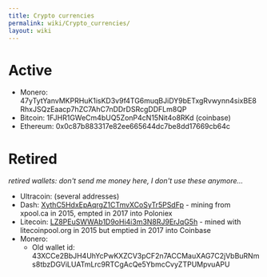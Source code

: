 ```yaml
---
title: Crypto currencies
permalink: wiki/Crypto_currencies/
layout: wiki
---
```


Active
======

-   Monero:
    47yTytYanvMKPRHuK1isKD3v9f4TG6muqBJiDY9bETxgRvwynn4sixBE8RhxJSQzEaacp7hZC7AhC7nDDrDSRcgDDFLm8QP
-   Bitcoin: 1FJHR1GWeCm4bUQ5ZonP4cN15Nit4o8RKd (coinbase)
-   Ethereum: 0x0c87b883317e82ee665644dc7be8dd17669cb64c

Retired
=======

  
*retired wallets: don't send me money here, I don't use these
anymore...*

-   Ultracoin: (several addresses)
-   Dash:
    [XythC5HdxEpAqrgZ1CTmvXCoSyTr5PSdFp](https://chainz.cryptoid.info/dash/address.dws?XythC5HdxEpAqrgZ1CTmvXCoSyTr5PSdFp.htm) -
    mining from xpool.ca in 2015, empted in 2017 into Poloniex
-   Litecoin:
    [LZ8PEuSWWAb1D9oHi4i3m3N8RJ9ErJqG5h](http://ltc.blockr.io/address/info/LZ8PEuSWWAb1D9oHi4i3m3N8RJ9ErJqG5h) -
    mined with litecoinpool.org in 2015 but emptied in 2017 into
    Coinbase
-   Monero:
    -   Old wallet id:
        43XCCe2BbJH4UhYcPwKXZCV3pCF2n7ACCMauXAG7C2jVbBuRNms8tbzDGViLUATmLrc9RTCgAcQe5YbmcCvyZTPUMpvuAPU

